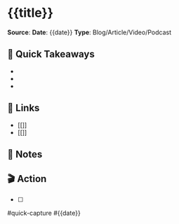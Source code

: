 # {{title}}

**Source**: 
**Date**: {{date}}
**Type**: Blog/Article/Video/Podcast

## 🚀 Quick Takeaways
- 
- 
- 

## 🔗 Links
- [[]]
- [[]]

## 📝 Notes


## 🎬 Action
- [ ] 

#quick-capture #{{date}}

